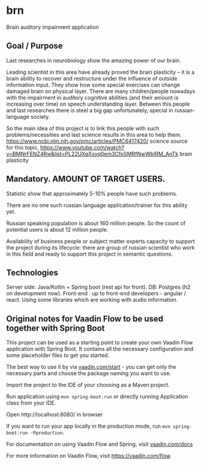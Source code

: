 # brn
Brain auditory impairment application

## Goal / Purpose

Last researches in neurobiology show the amazing power of our brain.

Leading scientist in this area have already proved the brain plasticity – it is a brain ability 
to recover and restructure under the influence of outside information input. 
They show how some special exercises can change damaged brain on physical layer.
There are many children/people nowadays with the impairment in auditory cognitive abilities 
(and their amount is increasing over time) on speech understanding layer.
Between this people and last researches there is steel a big gap unfortunately, special in russian-language society.

So the main idea of this project is to link this people with such problems/necessities and last science results in this area to help them.
https://www.ncbi.nlm.nih.gov/pmc/articles/PMC6417420/ science source for this topic,
https://www.youtube.com/watch?v=BMNrFENZ4Rw&list=PL22UXqXsyq0em3CfoSMRfNwWblRM_AnTk  brain plasticity

## Mandatory. AMOUNT OF TARGET USERS.

Statistic show that approximately 5-10% people have such problems. 

There are no one such russian language application/trainer for this ability yet. 

Russian speaking population is about 160 million people. So the count of potential users is about 12 million people.

Availability of business people or subject matter experts capacity to support the project during its lifecycle:
there are group of russian scientist who work in this field and ready to support this project in semantic questions.

## Technologies
Server side: Java/Kotlin + Spring boot (rest api for front).
DB: Postgres (h2 on development now).
Front-end : up to front-end developers - angular / react.
Using some libraries which are working with audio information.

## Original notes for Vaadin Flow to be used together with Spring Boot

This project can be used as a starting point to create your own Vaadin Flow application with Spring Boot.
It contains all the necessary configuration and some placeholder files to get you started.

The best way to use it by via [vaadin.com/start](https://vaadin.com/start) - you can get only the necessary parts and choose the package naming you want to use.

Import the project to the IDE of your choosing as a Maven project. 

Run application using `mvn spring-boot:run` or directly running Application class from your IDE. 

Open http://localhost:8080/ in browser

If you want to run your app locally in the production mode, run `mvn spring-boot:run -Pproduction`.

For documentation on using Vaadin Flow and Spring, visit [vaadin.com/docs](https://vaadin.com/docs/flow/spring/tutorial-spring-basic.html)

For more information on Vaadin Flow, visit https://vaadin.com/flow.

